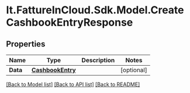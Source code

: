 # It.FattureInCloud.Sdk.Model.CreateCashbookEntryResponse

## Properties

Name | Type | Description | Notes
------------ | ------------- | ------------- | -------------
**Data** | [**CashbookEntry**](CashbookEntry.md) |  | [optional] 

[[Back to Model list]](../README.md#documentation-for-models) [[Back to API list]](../README.md#documentation-for-api-endpoints) [[Back to README]](../README.md)

